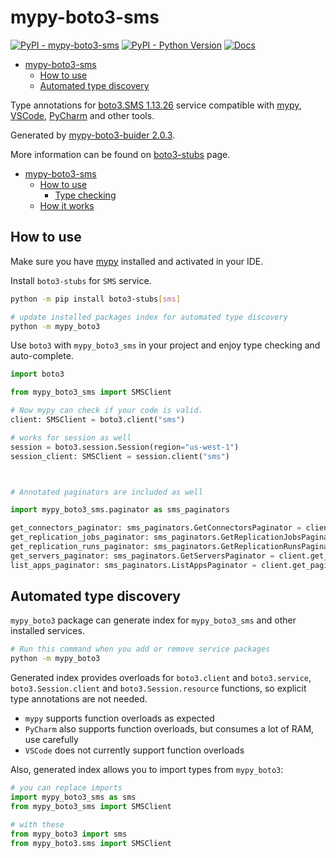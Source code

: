 # mypy-boto3-sms

[![PyPI - mypy-boto3-sms](https://img.shields.io/pypi/v/mypy-boto3-sms.svg?color=blue)](https://pypi.org/project/mypy-boto3-sms)
[![PyPI - Python Version](https://img.shields.io/pypi/pyversions/mypy-boto3-sms.svg?color=blue)](https://pypi.org/project/mypy-boto3-sms)
[![Docs](https://img.shields.io/readthedocs/mypy-boto3-builder.svg?color=blue)](https://mypy-boto3-builder.readthedocs.io/)

- [mypy-boto3-sms](#mypy-boto3-sms)
  - [How to use](#how-to-use)
  - [Automated type discovery](#automated-type-discovery)


Type annotations for
[boto3.SMS 1.13.26](https://boto3.amazonaws.com/v1/documentation/api/1.13.26/reference/services/sms.html#SMS) service
compatible with [mypy](https://github.com/python/mypy), [VSCode](https://code.visualstudio.com/),
[PyCharm](https://www.jetbrains.com/pycharm/) and other tools.

Generated by [mypy-boto3-buider 2.0.3](https://github.com/vemel/mypy_boto3_builder).

More information can be found on [boto3-stubs](https://pypi.org/project/boto3-stubs/) page.

- [mypy-boto3-sms](#mypy-boto3-sms)
  - [How to use](#how-to-use)
    - [Type checking](#type-checking)
  - [How it works](#how-it-works)

## How to use

Make sure you have [mypy](https://github.com/python/mypy) installed and activated in your IDE.

Install `boto3-stubs` for `SMS` service.

```bash
python -m pip install boto3-stubs[sms]

# update installed packages index for automated type discovery
python -m mypy_boto3
```

Use `boto3` with `mypy_boto3_sms` in your project and enjoy type checking and auto-complete.

```python
import boto3

from mypy_boto3_sms import SMSClient

# Now mypy can check if your code is valid.
client: SMSClient = boto3.client("sms")

# works for session as well
session = boto3.session.Session(region="us-west-1")
session_client: SMSClient = session.client("sms")



# Annotated paginators are included as well

import mypy_boto3_sms.paginator as sms_paginators

get_connectors_paginator: sms_paginators.GetConnectorsPaginator = client.get_paginator("get_connectors")
get_replication_jobs_paginator: sms_paginators.GetReplicationJobsPaginator = client.get_paginator("get_replication_jobs")
get_replication_runs_paginator: sms_paginators.GetReplicationRunsPaginator = client.get_paginator("get_replication_runs")
get_servers_paginator: sms_paginators.GetServersPaginator = client.get_paginator("get_servers")
list_apps_paginator: sms_paginators.ListAppsPaginator = client.get_paginator("list_apps")
```

## Automated type discovery

`mypy_boto3` package can generate index for `mypy_boto3_sms` and other installed services.

```bash
# Run this command when you add or remove service packages
python -m mypy_boto3
```

Generated index provides overloads for `boto3.client` and `boto3.service`,
`boto3.Session.client` and `boto3.Session.resource` functions,
so explicit type annotations are not needed.

- `mypy` supports function overloads as expected
- `PyCharm` also supports function overloads, but consumes a lot of RAM, use carefully
- `VSCode` does not currently support function overloads

Also, generated index allows you to import types from `mypy_boto3`:

```python
# you can replace imports
import mypy_boto3_sms as sms
from mypy_boto3_sms import SMSClient

# with these
from mypy_boto3 import sms
from mypy_boto3.sms import SMSClient
```